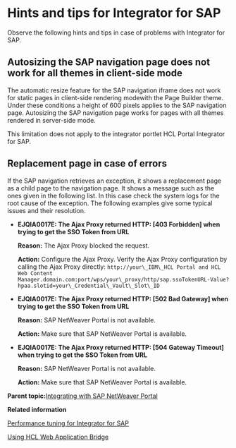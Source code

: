 # Hints and tips for Integrator for SAP 

Observe the following hints and tips in case of problems with Integrator for SAP.

## Autosizing the SAP navigation page does not work for all themes in client-side mode

The automatic resize feature for the SAP navigation iframe does not work for static pages in client-side rendering modewith the Page Builder theme. Under these conditions a height of 600 pixels applies to the SAP navigation page. Autosizing the SAP navigation page works for pages with all themes rendered in server-side mode.

This limitation does not apply to the integrator portlet HCL Portal Integrator for SAP.

## Replacement page in case of errors

If the SAP navigation retrieves an exception, it shows a replacement page as a child page to the navigation page. It shows a message such as the ones given in the following list. In this case check the system logs for the root cause of the exception. The following examples give some typical issues and their resolution.

-   **EJQIA0017E: The Ajax Proxy returned HTTP: \[403 Forbidden\] when trying to get the SSO Token from URL**

    **Reason:** The Ajax Proxy blocked the request.

    **Action:** Configure the Ajax Proxy. Verify the Ajax Proxy configuration by calling the Ajax Proxy directly: `http://your\_IBM\_HCL Portal and HCL Web Content Manager.domain.com:port/wps/your\_proxy/http/sap.ssoTokenURL-Value?hpaa.slotid=your\_Credential\_Vault\_Slot\_ID`

-   **EJQIA0017E: The Ajax Proxy returned HTTP: \[502 Bad Gateway\] when trying to get the SSO Token from URL**

    **Reason:** SAP NetWeaver Portal is not available.

    **Action:** Make sure that SAP NetWeaver Portal is available.



-   **EJQIA0017E: The Ajax Proxy returned HTTP: \[504 Gateway Timeout\] when trying to get the SSO Token from URL**

    **Reason:** SAP NetWeaver Portal is not available.

    **Action:** Make sure that SAP NetWeaver Portal is available.




**Parent topic:**[Integrating with SAP NetWeaver Portal ](../admin-system/sap_int.md)

**Related information**  


[Performance tuning for Integrator for SAP ](../admin-system/sap_int_perf_tun.md)

[Using HCL Web Application Bridge ](../admin-system/sap_int_use_wab.md)

